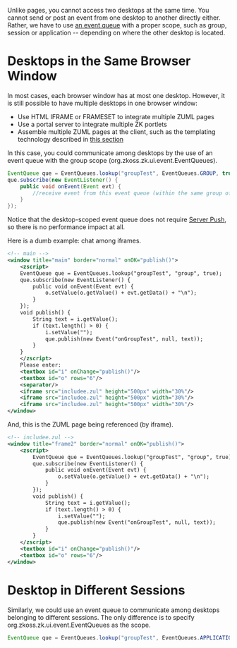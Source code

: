 Unlike pages, you cannot access two desktops at the same time. You
cannot send or post an event from one desktop to another directly
either. Rather, we have to use [an event queue]({{site.baseurl}}/zk_dev_ref/event_handling/event_queues)
with a proper scope, such as group, session or application -- depending
on where the other desktop is located.

# Desktops in the Same Browser Window

In most cases, each browser window has at most one desktop. However, it
is still possible to have multiple desktops in one browser window:

- Use HTML IFRAME or FRAMESET to integrate multiple ZUML pages
- Use a portal server to integrate multiple ZK portlets
- Assemble multiple ZUML pages at the client, such as the templating
  technology described in [this section]({{site.baseurl}}/zk_dev_ref/integration/use_zk_as_fragment_in_foreign_templating_framework)

In this case, you could communicate among desktops by the use of an
event queue with the group scope
(<javadoc method="GROUP">org.zkoss.zk.ui.event.EventQueues</javadoc>).

```java
EventQueue que = EventQueues.lookup("groupTest", EventQueues.GROUP, true);
que.subscribe(new EventListener() {
    public void onEvent(Event evt) {
        //receive event from this event queue (within the same group of desktops)
    }
});
```

Notice that the desktop-scoped event queue does not require [Server Push]({{site.baseurl}}/zk_dev_ref/server_push), so there is no
performance impact at all.

Here is a dumb example: chat among iframes.

```xml
<!-- main -->
<window title="main" border="normal" onOK="publish()">
    <zscript>
    EventQueue que = EventQueues.lookup("groupTest", "group", true);
    que.subscribe(new EventListener() {
        public void onEvent(Event evt) {
            o.setValue(o.getValue() + evt.getData() + "\n");
        }
    });
    void publish() {
        String text = i.getValue();
        if (text.length() > 0) {
            i.setValue("");
            que.publish(new Event("onGroupTest", null, text));
        }
    }
    </zscript>
    Please enter:
    <textbox id="i" onChange="publish()"/>      
    <textbox id="o" rows="6"/>
    <separator/>
    <iframe src="includee.zul" height="500px" width="30%"/>
    <iframe src="includee.zul" height="500px" width="30%"/>
    <iframe src="includee.zul" height="500px" width="30%"/>
</window>
```

And, this is the ZUML page being referenced (by iframe).

```xml
<!-- includee.zul -->
<window title="frame2" border="normal" onOK="publish()">
    <zscript>
        EventQueue que = EventQueues.lookup("groupTest", "group", true);
        que.subscribe(new EventListener() {
            public void onEvent(Event evt) {
                o.setValue(o.getValue() + evt.getData() + "\n");
            }
        });
        void publish() {
            String text = i.getValue();
            if (text.length() > 0) {
                i.setValue("");
                que.publish(new Event("onGroupTest", null, text));
            }
        }
    </zscript>
    <textbox id="i" onChange="publish()"/>      
    <textbox id="o" rows="6"/>
</window>
```

# Desktop in Different Sessions

Similarly, we could use an event queue to communicate among desktops
belonging to different sessions. The only difference is to specify
<javadoc method="APPLICATION">org.zkoss.zk.ui.event.EventQueues</javadoc>
as the scope.

```java
EventQueue que = EventQueues.lookup("groupTest", EventQueues.APPLICATION, true);
```
